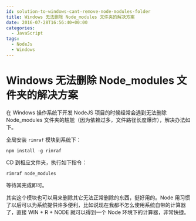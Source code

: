 ```yaml
---
id: solution-to-windows-cant-remove-node-modules-folder
title: Windows 无法删除 Node_modules 文件夹的解决方案
date: 2016-07-28T16:56:40+00:00
categories:
  - JavaScript
tags:
  - NodeJs
  - Windows
---
```


# Windows 无法删除 Node_modules 文件夹的解决方案

在 Windows 操作系统下开发 NodeJS 项目的时候经常会遇到无法删除 Node_modules 文件夹的尴尬（因为依赖过多，文件路径长度爆炸），解决办法如下。

全局安装 `rimraf` 模块到系统下：

```
npm install -g rimraf
```

CD 到相应文件夹，执行如下指令：

```
rimraf node_modules
```

等待其完成即可。

其实这个模块也可以用来删除其它无法正常删除的东西，挺好用的。Node 用习惯了以后可以为系统提供许多便利，比如说现在我都不怎么使用系统自带的计算器了，直接 WIN + R + NODE 就可以得到一个 Node 环境下的计算器，非常快捷。
